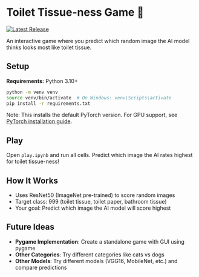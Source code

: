 # Toilet Tissue-ness Game 🧻

[![Latest Release](https://img.shields.io/github/v/release/taka-sho-1231/toilet-tissue-ness?display_name=tag)](https://github.com/taka-sho-1231/toilet-tissue-ness/releases/latest)

An interactive game where you predict which random image the AI model thinks looks most like toilet tissue.

## Setup

**Requirements:** Python 3.10+

```bash
python -m venv venv
source venv/bin/activate  # On Windows: venv\Scripts\activate
pip install -r requirements.txt
```

Note: This installs the default PyTorch version. For GPU support, see [PyTorch installation guide](https://pytorch.org/get-started/locally/).

## Play

Open `play.ipynb` and run all cells. Predict which image the AI rates highest for toilet tissue-ness!

## How It Works

- Uses ResNet50 (ImageNet pre-trained) to score random images
- Target class: 999 (toilet tissue, toilet paper, bathroom tissue)
- Your goal: Predict which image the AI model will score highest

## Future Ideas

- **Pygame Implementation**: Create a standalone game with GUI using pygame
- **Other Categories**: Try different categories like cats vs dogs
- **Other Models**: Try different models (VGG16, MobileNet, etc.) and compare predictions
